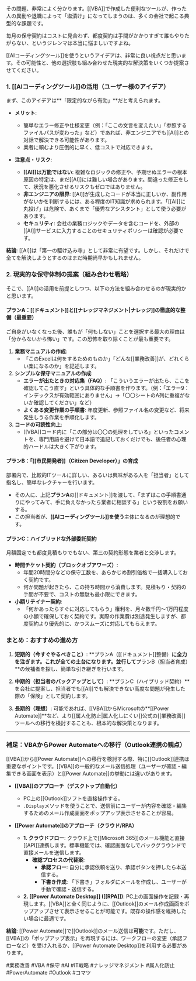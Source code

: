 その問題、非常によく分かります。[[VBA]]で作成した便利なツールが、作った人の異動や退職によって「塩漬け」になってしまうのは、多くの会社で起こる典型的な課題です。

毎月の保守契約はコストに見合わず、都度契約は手間がかかりすぎて誰もやりたがらない、というジレンマは本当に悩ましいですよね。

[[AIコーディングツール]]を使うというアイデアは、非常に良い視点だと思います。その可能性と、他の選択肢も組み合わせた現実的な解決策をいくつか提案させてください。

### 1. [[AIコーディングツール]]の活用（ユーザー様のアイデア）

まず、このアイデアは**「限定的ながら有効」**だと考えられます。

*   **メリット**:
    *   簡単なエラー修正や仕様変更（例：「ここの文言を変えたい」「参照するファイルパスが変わった」など）であれば、非エンジニアでも[[AI]]との対話で解決できる可能性があります。
    *   業者に頼むより圧倒的に早く、低コストで対応できます。

*   **注意点・リスク**:
    *   **[[AI]]は万能ではない**: 複雑なロジックの修正や、予期せぬエラーの根本原因の特定は、まだ[[AI]]には難しい場合があります。間違った修正をして、状況を悪化させるリスクもゼロではありません。
    *   **非エンジニアの限界**: [[AI]]が生成したコードが本当に正しいか、副作用がないかを判断するには、ある程度のIT知識が求められます。「[[AI]]に丸投げ」は危険で、あくまで「優秀なアシスタント」として使う必要があります。
    *   **セキュリティ**: 会社の業務ロジックやデータを含むコードを、外部の[[AI]]サービスに入力することのセキュリティポリシーは確認が必要です。

**結論**: [[AI]]は「第一の駆け込み寺」として非常に有望です。しかし、それだけで全てを解決しようとするのはまだ時期尚早かもしれません。

### 2. 現実的な保守体制の提案（組み合わせ戦略）

そこで、[[AI]]の活用を前提としつつ、以下の方法を組み合わせるのが現実的かと思います。

#### プランA：[[ドキュメント]]と[[ナレッジマネジメント|ナレッジ]]の徹底的な整備（最重要）

ご自身がいなくなった後、誰もが「何もしない」ことを選択する最大の理由は「分からないから怖い」です。この恐怖を取り除くことが最も重要です。

1.  **業務マニュアルの作成**:
    *   「このExcelは何をするためのものか」「どんな[[業務改善]]が、どれくらい楽になるのか」を記述します。
2.  **シンプルな保守マニュアルの作成**:
    *   **エラーが出たときの対応集（FAQ）**: 「こういうエラーが出たら、ここを確認してこう直す」という具体的な手順書を作ります。（例：「エラー9：インデックスが有効範囲にありません」→「〇〇シートのA列に重複がないか確認してください」など）
    *   **よくある変更作業の手順書**: 年度更新、参照ファイル名の変更など、将来発生しうる作業を手順化します。
3.  **コードの可読性向上**:
    *   [[VBA]]コード内に「この部分は〇〇の処理をしている」といったコメントを、専門用語を避けて日本語で追記しておくだけでも、後任者の心理的ハードルは大きく下がります。

#### プランB：「[[市民開発者]]（Citizen Developer）」の育成

部署内で、比較的ITツールに詳しい、あるいは興味がある人を「担当者」として指名し、簡単なレクチャーを行います。

*   その人に、上記**プランA**の[[ドキュメント]]を渡して、「まずはこの手順書通りにやってみて、手に負えなかったら業者に相談する」という役割をお願いする。
*   この担当者が、**[[AIコーディングツール]]を使う**主体になるのが理想的です。

#### プランC：ハイブリッドな外部委託契約

月額固定でも都度見積もりでもない、第三の契約形態を業者と交渉します。

*   **時間チケット契約（ブロックオブアワーズ）**:
    *   年間20時間分などの保守工数を、あらかじめ割引価格で一括購入しておく契約です。
    *   何か問題が起きたら、この持ち時間から消費します。見積もり・契約の手間が不要で、コストの無駄も最小限にできます。
*   **小額リテイナー契約**:
    *   「何かあったらすぐに対応してもらう」権利を、月々数千円～1万円程度の小額で確保しておく契約です。実際の作業費は別途発生しますが、都度契約より優先的に、かつスムーズに対応してもらえます。

### まとめ：おすすめの進め方

1.  **短期的（今すぐやるべきこと）**:
    **プランA（[[ドキュメント]]整備）**に全力を注ぎます。これが全ての土台になります。並行して**プランB（担当者育成）**の候補者を探し、簡単な引き継ぎを行います。

2.  **中期的（担当者のバックアップとして）**:
    **プランC（ハイブリッド契約）**を会社に提案し、担当者でも[[AI]]でも解決できない高度な問題が発生した際の「保険」として契約します。

3.  **長期的（理想）**:
    可能であれば、[[VBA]]からMicrosoftの**[[Power Automate]]**など、より[[属人化防止|属人化しにくい]]公式の[[業務改善]]ツールへの移行を検討することも、根本的な解決策となります。

---

### 補足：VBAからPower Automateへの移行（Outlook連携の観点）

[[VBA]]から[[Power Automate]]への移行を検討する際、特に[[Outlook]]連携は重要なポイントです。[[VBA]]の一般的なメール送信処理（ユーザーが確認・編集できる画面を表示）と[[Power Automate]]の挙動には違いがあります。

- **[[VBA]]のアプローチ（デスクトップ自動化）**
  - PC上の[[Outlook]]ソフトを直接操作する。
  - `.Display`メソッドを使うことで、送信前にユーザーが内容を確認・編集するためのメール作成画面をポップアップ表示させることが容易。

- **[[Power Automate]]のアプローチ（クラウド/RPA）**
  - **1. クラウドフロー**: クラウド上で[[Microsoft 365]]のメール機能と直接[[API]]連携します。標準機能では、確認画面なしでバックグラウンドで直接メールを送信します。
    - **確認プロセスの代替案**: 
      - **承認フロー**: 自分に承認依頼を送り、承認ボタンを押したら本送信する。
      - **下書き作成**: 「下書き」フォルダにメールを作成し、ユーザーが手動で確認・送信する。
  - **2. [[Power Automate Desktop]] ([[RPA]])**: PC上の画面操作を記録・再現します。[[VBA]]と全く同じように、[[Outlook]]のメール作成画面をポップアップさせて表示させることが可能です。既存の操作感を維持したい場合に最適です。

**結論**: [[Power Automate]]で[[Outlook]]のメール送信は**可能**です。ただし、[[VBA]]の「ポップアップ表示」を再現するには、ワークフローの変更（承認フローなど）を受け入れるか、[[Power Automate Desktop]]を利用する必要があります。

#業務改善 #VBA #保守 #AI #IT戦略 #ナレッジマネジメント #属人化防止 #PowerAutomate #Outlook #コマツ
